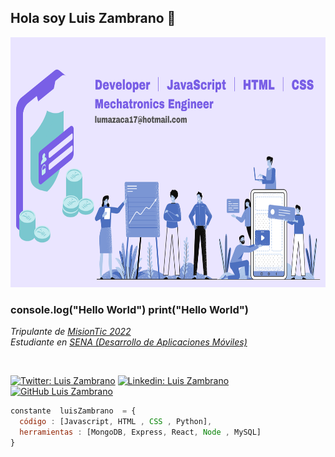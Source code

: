 ## Hola soy Luis Zambrano 👋
<div>
<p style = 'text-align:center;'>
<img src="https://github.com/IngLuisZambrano/IngLuisZambrano/blob/main/Developer%20ll%20JavaScript%20ll%20HTML%20ll%20CSS%20ll%20Angular%20ll%20Vue%20ll%20React%20Python.png" alt="Luis Zambrano" width="100%" height="400px">
</p>
</div>

### console.log("Hello World")   print("Hello World")

<p><em>Tripulante de <a href="https://www.misiontic2022.gov.co/portal/" target="_blanck"> MisionTic 2022 </a></br>
Estudiante en <a href="https://www.sena.edu.co/es-co/Paginas/default.aspx" target="_blanck"> SENA (Desarrollo de Aplicaciones Móviles) </a>
</em></p><br>

[![ Twitter: Luis Zambrano](https://img.shields.io/twitter/follow/LuisMan31549729?style=social)](https://twitter.com/LuisMan31549729)
[![ Linkedin: Luis Zambrano](https://img.shields.io/badge/-LuisZambrano-blue?style=flat-square&logo=Linkedin&logoColor=white&link=https://www.linkedin.com/in/luis-manuel-zambrano-caballero-77b7a6202)](https://www.linkedin.com/en/luis-manuel-zambrano-caballero-77b7a6202)
[![ GitHub Luis Zambrano](https://img.shields.io/github/followers/IngLuisZambrano?label=follow&style=social)](https://github.com/IngLuisZambrano)

```javascript
constante  luisZambrano  = {
  código : [Javascript, HTML , CSS , Python],
  herramientas : [MongoDB, Express, React, Node , MySQL]
}
```
